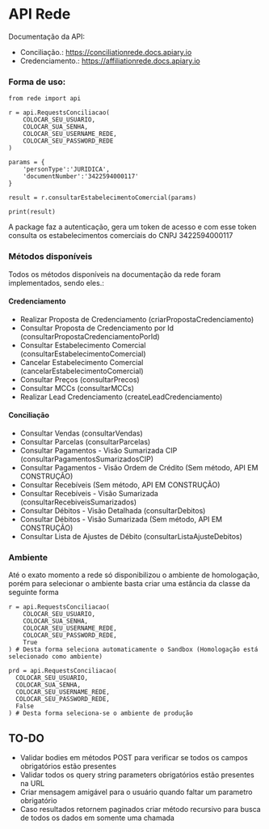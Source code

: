 # API Rede

Documentação da API:
* Conciliação.: https://conciliationrede.docs.apiary.io
* Credenciamento.: https://affiliationrede.docs.apiary.io

### Forma de uso:

```
from rede import api

r = api.RequestsConciliacao(
    COLOCAR_SEU_USUARIO,
    COLOCAR_SUA_SENHA,
    COLOCAR_SEU_USERNAME_REDE,
    COLOCAR_SEU_PASSWORD_REDE
)

params = {
    'personType':'JURIDICA',
    'documentNumber':'3422594000117'
}

result = r.consultarEstabelecimentoComercial(params)

print(result)

```

A package faz a autenticação, gera um token de acesso e com esse token consulta os estabelecimentos comerciais do CNPJ 3422594000117

### Métodos disponíveis

Todos os métodos disponíveis na documentação da rede foram implementados, sendo eles.:

#### Credenciamento
* Realizar Proposta de Credenciamento (criarPropostaCredenciamento)
* Consultar Proposta de Credenciamento por Id (consultarPropostaCredenciamentoPorId)
* Consultar Estabelecimento Comercial (consultarEstabelecimentoComercial)
* Cancelar Estabelecimento Comercial (cancelarEstabelecimentoComercial)
* Consultar Preços (consultarPrecos)
* Consultar MCCs (consultarMCCs)
* Realizar Lead Credenciamento (createLeadCredenciamento)

#### Conciliação
* Consultar Vendas (consultarVendas)
* Consultar Parcelas (consultarParcelas)
* Consultar Pagamentos - Visão Sumarizada CIP (consultarPagamentosSumarizadosCIP)
* Consultar Pagamentos - Visão Ordem de Crédito (Sem método, API EM CONSTRUÇÃO)
* Consultar Recebíveis (Sem método, API EM CONSTRUÇÃO)
* Consultar Recebíveis - Visão Sumarizada (consultarRecebiveisSumarizados)
* Consultar Débitos - Visão Detalhada (consultarDebitos)
* Consultar Débitos - Visão Sumarizada (Sem método, API EM CONSTRUÇÃO)
* Consultar Lista de Ajustes de Débito (consultarListaAjusteDebitos)


### Ambiente
Até o exato momento a rede só disponibilizou o ambiente de homologação, porém para selecionar o ambiente basta criar uma estância da classe da seguinte forma

```
r = api.RequestsConciliacao(
    COLOCAR_SEU_USUARIO,
    COLOCAR_SUA_SENHA,
    COLOCAR_SEU_USERNAME_REDE,
    COLOCAR_SEU_PASSWORD_REDE,
    True
) # Desta forma seleciona automaticamente o Sandbox (Homologação está selecionado como ambiente)

prd = api.RequestsConciliacao(
  COLOCAR_SEU_USUARIO,
  COLOCAR_SUA_SENHA,
  COLOCAR_SEU_USERNAME_REDE,
  COLOCAR_SEU_PASSWORD_REDE,
  False
) # Desta forma seleciona-se o ambiente de produção

```

## TO-DO
* Validar bodies em métodos POST para verificar se todos os campos obrigatórios estão presentes
* Validar todos os query string parameters obrigatórios estão presentes na URL
* Criar mensagem amigável para o usuário quando faltar um parametro obrigatório
* Caso resultados retornem paginados criar método recursivo para busca de todos os dados em somente uma chamada
